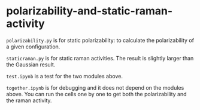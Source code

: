 # polarizability-and-static-raman-activity

`polarizability.py` is for static polarizability: to calculate the polarizability of a given configuration.

`staticraman.py` is for static raman activities. The result is slightly larger than the Gaussian result.

`test.ipynb` is a test for the two modules above.

`together.ipynb` is for debugging and it does not depend on the modules above. You can run the cells one by one to get both the polarizability and the raman activity. 